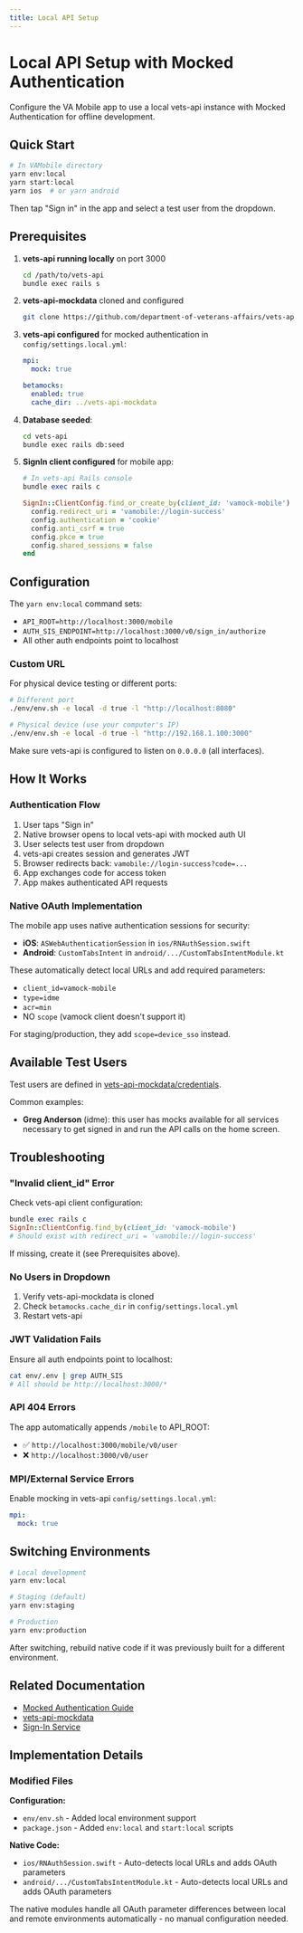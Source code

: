 ```yaml
---
title: Local API Setup
---
```


# Local API Setup with Mocked Authentication

Configure the VA Mobile app to use a local vets-api instance with Mocked Authentication for offline development.

## Quick Start

```bash
# In VAMobile directory
yarn env:local
yarn start:local
yarn ios  # or yarn android
```

Then tap "Sign in" in the app and select a test user from the dropdown.

## Prerequisites

1. **vets-api running locally** on port 3000
   ```bash
   cd /path/to/vets-api
   bundle exec rails s
   ```

2. **vets-api-mockdata** cloned and configured
   ```bash
   git clone https://github.com/department-of-veterans-affairs/vets-api-mockdata.git
   ```

3. **vets-api configured** for mocked authentication in `config/settings.local.yml`:
   ```yaml
   mpi:
     mock: true
   
   betamocks:
     enabled: true
     cache_dir: ../vets-api-mockdata
   ```

4. **Database seeded**:
   ```bash
   cd vets-api
   bundle exec rails db:seed
   ```

5. **SignIn client configured** for mobile app:
   ```ruby
   # In vets-api Rails console
   bundle exec rails c
   
   SignIn::ClientConfig.find_or_create_by(client_id: 'vamock-mobile') do |config|
     config.redirect_uri = 'vamobile://login-success'
     config.authentication = 'cookie'
     config.anti_csrf = true
     config.pkce = true
     config.shared_sessions = false
   end
   ```

## Configuration

The `yarn env:local` command sets:
- `API_ROOT=http://localhost:3000/mobile`
- `AUTH_SIS_ENDPOINT=http://localhost:3000/v0/sign_in/authorize`
- All other auth endpoints point to localhost

### Custom URL

For physical device testing or different ports:

```bash
# Different port
./env/env.sh -e local -d true -l "http://localhost:8080"

# Physical device (use your computer's IP)
./env/env.sh -e local -d true -l "http://192.168.1.100:3000"
```

Make sure vets-api is configured to listen on `0.0.0.0` (all interfaces).

## How It Works

### Authentication Flow

1. User taps "Sign in"
2. Native browser opens to local vets-api with mocked auth UI
3. User selects test user from dropdown
4. vets-api creates session and generates JWT
5. Browser redirects back: `vamobile://login-success?code=...`
6. App exchanges code for access token
7. App makes authenticated API requests

### Native OAuth Implementation

The mobile app uses native authentication sessions for security:
- **iOS**: `ASWebAuthenticationSession` in `ios/RNAuthSession.swift`
- **Android**: `CustomTabsIntent` in `android/.../CustomTabsIntentModule.kt`

These automatically detect local URLs and add required parameters:
- `client_id=vamock-mobile`
- `type=idme`  
- `acr=min`
- NO `scope` (vamock client doesn't support it)

For staging/production, they add `scope=device_sso` instead.

## Available Test Users

Test users are defined in [vets-api-mockdata/credentials](https://github.com/department-of-veterans-affairs/vets-api-mockdata/tree/master/credentials).

Common examples:
- **Greg Anderson** (idme): this user has mocks available for all services necessary to get signed in and run the API calls on the home screen.

## Troubleshooting

### "Invalid client_id" Error

Check vets-api client configuration:
```ruby
bundle exec rails c
SignIn::ClientConfig.find_by(client_id: 'vamock-mobile')
# Should exist with redirect_uri = 'vamobile://login-success'
```

If missing, create it (see Prerequisites above).

### No Users in Dropdown

1. Verify vets-api-mockdata is cloned
2. Check `betamocks.cache_dir` in `config/settings.local.yml`
3. Restart vets-api

### JWT Validation Fails

Ensure all auth endpoints point to localhost:
```bash
cat env/.env | grep AUTH_SIS
# All should be http://localhost:3000/*
```

### API 404 Errors

The app automatically appends `/mobile` to API_ROOT:
- ✅ `http://localhost:3000/mobile/v0/user`
- ❌ `http://localhost:3000/v0/user`

### MPI/External Service Errors

Enable mocking in vets-api `config/settings.local.yml`:
```yaml
mpi:
  mock: true
```

## Switching Environments

```bash
# Local development
yarn env:local

# Staging (default)
yarn env:staging  

# Production
yarn env:production
```

After switching, rebuild native code if it was previously built for a different environment.

## Related Documentation

- [Mocked Authentication Guide](https://github.com/department-of-veterans-affairs/va.gov-team/blob/master/products/identity/Products/Mocked%20Authentication/readme.md)
- [vets-api-mockdata](https://github.com/department-of-veterans-affairs/vets-api-mockdata)
- [Sign-In Service](https://github.com/department-of-veterans-affairs/va.gov-team/tree/master/products/identity/Products/Sign-In%20Service)

## Implementation Details

### Modified Files

**Configuration:**
- `env/env.sh` - Added local environment support
- `package.json` - Added `env:local` and `start:local` scripts

**Native Code:**
- `ios/RNAuthSession.swift` - Auto-detects local URLs and adds OAuth parameters
- `android/.../CustomTabsIntentModule.kt` - Auto-detects local URLs and adds OAuth parameters

The native modules handle all OAuth parameter differences between local and remote environments automatically - no manual configuration needed.
